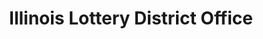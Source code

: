 ---
title: "Illinois Lottery District Office"
url: /des-plaines/illinois-lottery-district-office/
shop: lottery
---